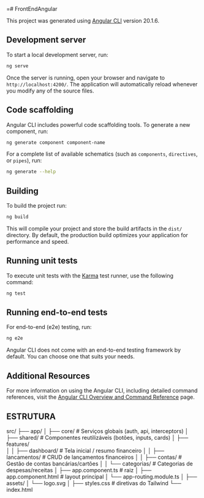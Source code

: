 =# FrontEndAngular

This project was generated using [Angular CLI](https://github.com/angular/angular-cli) version 20.1.6.

## Development server

To start a local development server, run:

```bash
ng serve
```

Once the server is running, open your browser and navigate to `http://localhost:4200/`. The application will automatically reload whenever you modify any of the source files.

## Code scaffolding

Angular CLI includes powerful code scaffolding tools. To generate a new component, run:

```bash
ng generate component component-name
```

For a complete list of available schematics (such as `components`, `directives`, or `pipes`), run:

```bash
ng generate --help
```

## Building

To build the project run:

```bash
ng build
```

This will compile your project and store the build artifacts in the `dist/` directory. By default, the production build optimizes your application for performance and speed.

## Running unit tests

To execute unit tests with the [Karma](https://karma-runner.github.io) test runner, use the following command:

```bash
ng test
```

## Running end-to-end tests

For end-to-end (e2e) testing, run:

```bash
ng e2e
```

Angular CLI does not come with an end-to-end testing framework by default. You can choose one that suits your needs.

## Additional Resources

For more information on using the Angular CLI, including detailed command references, visit the [Angular CLI Overview and Command Reference](https://angular.dev/tools/cli) page.

## ESTRUTURA

src/
├── app/
│    ├── core/              # Serviços globais (auth, api, interceptors)
│    ├── shared/            # Componentes reutilizáveis (botões, inputs, cards)
│    ├── features/          
│    │    ├── dashboard/    # Tela inicial / resumo financeiro
│    │    ├── lancamentos/  # CRUD de lançamentos financeiros
│    │    ├── contas/       # Gestão de contas bancárias/cartões
│    │    └── categorias/   # Categorias de despesas/receitas
│    ├── app.component.ts   # raiz
│    ├── app.component.html # layout principal
│    └── app-routing.module.ts
│
├── assets/
│    └── logo.svg
│
├── styles.css              # diretivas do Tailwind
└── index.html



